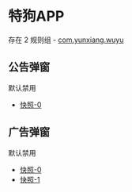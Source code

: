 # 特狗APP

存在 2 规则组 - [com.yunxiang.wuyu](/src/apps/com.yunxiang.wuyu.ts)

## 公告弹窗

默认禁用

- [快照-0](https://i.gkd.li/i/13455634)

## 广告弹窗

默认禁用

- [快照-0](https://i.gkd.li/i/13455628)
- [快照-1](https://i.gkd.li/i/13455629)
